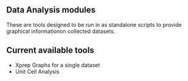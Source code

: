 ## Data Analysis modules

These are tools designed to be run in as standalone scripts 
to provide graphical informationon collected datasets.

## Current available tools
* Xprep Graphs for a single dataset
* Unit Cell Analysis
